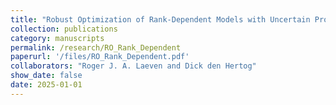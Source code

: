 ```yaml
---
title: "Robust Optimization of Rank-Dependent Models with Uncertain Probabilities"
collection: publications
category: manuscripts
permalink: /research/RO_Rank_Dependent
paperurl: '/files/RO_Rank_Dependent.pdf'
collaborators: "Roger J. A. Laeven and Dick den Hertog"
show_date: false
date: 2025-01-01
---
```

